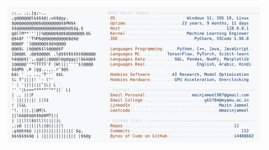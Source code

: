 <picture>
  <source srcset="https://raw.githubusercontent.com/mmazinjameel/mmazinjameel/main/dark_mode.svg?v=1755317741" media="(prefers-color-scheme: dark)">
  <img src="https://raw.githubusercontent.com/mmazinjameel/mmazinjameel/main/light_mode.svg?v=1755317741">
</picture>
